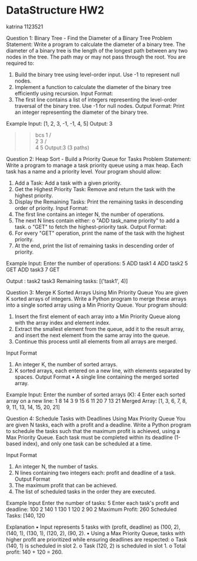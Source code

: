 # DataStructure HW2
katrina 1123521 

Question 1: Binary Tree - Find the Diameter of a Binary Tree
Problem Statement:
Write a program to calculate the diameter of a binary tree. The diameter of a binary tree is the length of the longest path between any two nodes in the tree. The path may or may not pass through the root.
You are required to:
1.	Build the binary tree using level-order input. Use -1 to represent null nodes.
2.	Implement a function to calculate the diameter of the binary tree efficiently using recursion.
Input Format:
1.	The first line contains a list of integers representing the level-order traversal of the binary tree. Use -1 for null nodes.
Output Format:
Print an integer representing the diameter of the binary tree.

Example Input:
[1, 2, 3, -1, -1, 4, 5]
Output:
3
>> bcs 1
      / \
     2   3
        / \
       4   5     Output:3 (3 paths)




Question 2: Heap Sort - Build a Priority Queue for Tasks
Problem Statement:
Write a program to manage a task priority queue using a max heap. Each task has a name and a priority level. Your program should allow:
1.	Add a Task: Add a task with a given priority.
2.	Get the Highest Priority Task: Remove and return the task with the highest priority.
3.	Display the Remaining Tasks: Print the remaining tasks in descending order of priority.
Input Format:
1.	The first line contains an integer N, the number of operations.
2.	The next N lines contain either:
o	"ADD task_name priority" to add a task.
o	"GET" to fetch the highest-priority task.
Output Format:
1.	For every "GET" operation, print the name of the task with the highest priority.
2.	At the end, print the list of remaining tasks in descending order of priority.
   
Example Input:
Enter the number of operations: 5
ADD task1 4
ADD task2 5
GET
ADD task3 7
GET

Output : 
task2
task3
Remaining tasks: [('task1', 4)]


 
Question 3: Merge K Sorted Arrays Using Min Priority Queue
You are given K sorted arrays of integers. Write a Python program to merge these arrays into a single sorted array using a Min Priority Queue.
Your program should:
1.	Insert the first element of each array into a Min Priority Queue along with the array index and element index.
2.	Extract the smallest element from the queue, add it to the result array, and insert the next element from the same array into the queue.
3.	Continue this process until all elements from all arrays are merged.

Input Format
1.	An integer K, the number of sorted arrays.
2.	K sorted arrays, each entered on a new line, with elements separated by spaces.
Output Format
•	A single line containing the merged sorted array.

Example Input:
Enter the number of sorted arrays (K): 4
Enter each sorted array on a new line:
1 8 14
3 9 15
6 11 20
7 13 21
Merged Array: [1, 3, 6, 7, 8, 9, 11, 13, 14, 15, 20, 21]


 
Question 4: Schedule Tasks with Deadlines Using Max Priority Queue
You are given N tasks, each with a profit and a deadline. Write a Python program to schedule the tasks such that the maximum profit is achieved, using a Max Priority Queue.
Each task must be completed within its deadline (1-based index), and only one task can be scheduled at a time.

Input Format
1.	An integer N, the number of tasks.
2.	N lines containing two integers each: profit and deadline of a task.
Output Format
1.	The maximum profit that can be achieved.
2.	The list of scheduled tasks in the order they are executed.

Example Input
Enter the number of tasks: 5
Enter each task's profit and deadline:
100 2
140 1
130 1
120 2
90 2
Maximum Profit: 260
Scheduled Tasks: [140, 120

Explanation
•	Input represents 5 tasks with (profit, deadline) as (100, 2), (140, 1), (130, 1), (120, 2), (90, 2).
•	Using a Max Priority Queue, tasks with higher profit are prioritized while ensuring deadlines are respected:
o	Task (140, 1) is scheduled in slot 2.
o	Task (120, 2) is scheduled in slot 1.
o	Total profit: 140 + 120 = 260.



